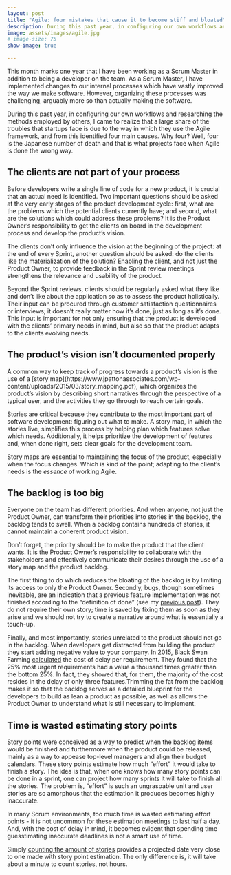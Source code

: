 ```yaml
---
layout: post
title: "Agile: four mistakes that cause it to become stiff and bloated"
description: During this past year, in configuring our own workflows and researching the methods employed by others, I came to realize that a large share of the troubles that startups face is due to the way in which they use the Agile framework, and from this identified four main causes. Why four? Well, four is the Japanese number of death and that is what projects face when Agile is done the wrong way.
image: assets/images/agile.jpg
# image-size: 75
show-image: true

---
```


This month marks one year that I have been working as a Scrum Master in addition to being a developer on the team. As a Scrum Master, I have implemented changes to our internal processes which have vastly improved the way we make software. However, organizing these processes was challenging, arguably more so than actually making the software. 

During this past year, in configuring our own workflows and researching the methods employed by others, I came to realize that a large share of the troubles that startups face is due to the way in which they use the Agile framework, and from this identified four main causes. Why four? Well, four is the Japanese number of death and that is what projects face when Agile is done the wrong way.

<h2>The clients are not part of your process</h2>
Before developers write a single line of code for a new product, it is crucial that an actual need is identified. Two important questions should be asked at the very early stages of the product development cycle: first, what are the problems which the potential clients currently have; and second, what are the solutions which could address these problems? It is the Product Owner’s responsibility to get the clients on board in the development process and develop the product’s vision. 

The clients don’t only influence the vision at the beginning of the project: at the end of every Sprint, another question should be asked: do the clients like the materialization of the solution? Enabling the client, and not just the Product Owner, to provide feedback in the Sprint review meetings strengthens the relevance and usability of the product.

Beyond the Sprint reviews, clients should be regularly asked what they like and don’t like about the application so as to assess the product holistically. Their input can be procured through customer satisfaction questionnaires or interviews; it doesn’t really matter how it’s done, just as long as it’s done. This input is important for not only ensuring that the product is developed with the clients’ primary needs in mind, but also so that the product adapts to the clients evolving needs.


<h2>The product’s vision isn’t documented properly</h2>
A common way to keep track of progress towards a product’s vision is the use of a [story map](https://www.jpattonassociates.com/wp-content/uploads/2015/03/story_mapping.pdf), which organizes the product’s vision by describing short narratives through the perspective of a typical user, and the activities they go through to reach certain goals. 

Stories are critical because they contribute to the most important part of software development: figuring out what to make. A story map, in which the stories live, simplifies this process by helping plan which features solve which needs. Additionally, it helps prioritize the development of features and, when done right, sets clear goals for the development team. 

Story maps are essential to maintaining the focus of the product, especially when the focus changes. Which is kind of the point; adapting to the client’s needs is the <em>essence</em> of working Agile.

<h2>The backlog is too big</h2>
Everyone on the team has different priorities. And when anyone, not just the Product Owner, can transform their priorities into stories in the backlog, the backlog tends to swell. When a backlog contains hundreds of stories, it cannot maintain a coherent product vision. 

Don’t forget, the priority should be to make the product that the client wants. It is the Product Owner’s responsibility to collaborate with the stakeholders and effectively communicate their desires through the use of a story map and the product backlog. 

The first thing to do which reduces the bloating of the backlog is by limiting its access to only the Product Owner. Secondly, bugs, though sometimes inevitable, are an indication that a previous feature implementation was not finished according to the “definition of done” (see my [previous post](https://www.jimsellmeijer.com/2020/02/02/three-reasons-to-follow-scrum-over-waterfall.html)). They do not require their own story; time is saved by fixing them as soon as they arise and we should not try to create a narrative around what is essentially a touch-up. 

Finally, and most importantly, stories unrelated to the product should not go in the backlog. When developers get distracted from building the product they start adding negative value to your company. In 2015, Black Swan Farming [calculated](http://blackswanfarming.com/experience-report-maersk-line/) the cost of delay per requirement. They found that the 25% most urgent requirements had a value a thousand times greater than the bottom 25%. In fact, they showed that, for them, the majority of the cost resides in the delay of only three features.Trimming the fat from the backlog makes it so that the backlog serves as a detailed blueprint for the developers to build as lean a product as possible, as well as allows the Product Owner to understand what is still necessary to implement. 

<h2>Time is wasted estimating story points</h2>
Story points were conceived as a way to predict when the backlog items would be finished and furthermore when the product could be released, mainly as a way to appease top-level managers and align their budget calendars. These story points estimate how much “effort” it would take to finish a story. The idea is that, when one knows how many story points can be done in a sprint, one can project how many sprints it will take to finish all the stories. The problem is, “effort” is such an ungraspable unit and user stories are so amorphous that the estimation it produces becomes highly inaccurate.

In many Scrum environments, too much time is wasted estimating effort points - it is not uncommon for these estimation meetings to last half a day. And, with the cost of delay in mind, it becomes evident that spending time guesstimating inaccurate deadlines is not a smart use of time. 

Simply [counting the amount of stories](https://youtu.be/QVBlnCTu9Ms?t=1574) provides a projected date very close to one made with story point estimation. The only difference is, it will take about a minute to count stories, not hours. 
